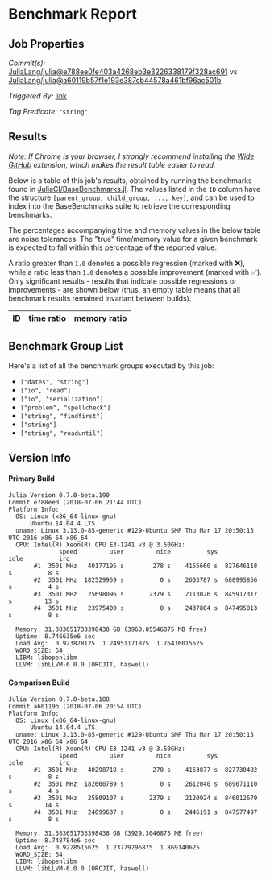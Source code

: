 # Benchmark Report

## Job Properties

*Commit(s):* [JuliaLang/julia@e788ee0fe403a4268eb3e3226338179f328ac691](https://github.com/JuliaLang/julia/commit/e788ee0fe403a4268eb3e3226338179f328ac691) vs [JuliaLang/julia@a60119b57f1e193e387cb44578a461bf96ac501b](https://github.com/JuliaLang/julia/commit/a60119b57f1e193e387cb44578a461bf96ac501b)

*Triggered By:* [link](https://github.com/JuliaLang/julia/pull/27974)

*Tag Predicate:* `"string"`

## Results

*Note: If Chrome is your browser, I strongly recommend installing the [Wide GitHub](https://chrome.google.com/webstore/detail/wide-github/kaalofacklcidaampbokdplbklpeldpj?hl=en)
extension, which makes the result table easier to read.*

Below is a table of this job's results, obtained by running the benchmarks found in
[JuliaCI/BaseBenchmarks.jl](https://github.com/JuliaCI/BaseBenchmarks.jl). The values
listed in the `ID` column have the structure `[parent_group, child_group, ..., key]`,
and can be used to index into the BaseBenchmarks suite to retrieve the corresponding
benchmarks.

The percentages accompanying time and memory values in the below table are noise tolerances. The "true"
time/memory value for a given benchmark is expected to fall within this percentage of the reported value.

A ratio greater than `1.0` denotes a possible regression (marked with :x:), while a ratio less
than `1.0` denotes a possible improvement (marked with :white_check_mark:). Only significant results - results
that indicate possible regressions or improvements - are shown below (thus, an empty table means that all
benchmark results remained invariant between builds).

| ID | time ratio | memory ratio |
|----|------------|--------------|

## Benchmark Group List

Here's a list of all the benchmark groups executed by this job:

- `["dates", "string"]`
- `["io", "read"]`
- `["io", "serialization"]`
- `["problem", "spellcheck"]`
- `["string", "findfirst"]`
- `["string"]`
- `["string", "readuntil"]`

## Version Info

#### Primary Build

```
Julia Version 0.7.0-beta.190
Commit e788ee0 (2018-07-06 21:44 UTC)
Platform Info:
  OS: Linux (x86_64-linux-gnu)
      Ubuntu 14.04.4 LTS
  uname: Linux 3.13.0-85-generic #129-Ubuntu SMP Thu Mar 17 20:50:15 UTC 2016 x86_64 x86_64
  CPU: Intel(R) Xeon(R) CPU E3-1241 v3 @ 3.50GHz: 
              speed         user         nice          sys         idle          irq
       #1  3501 MHz   40177195 s        278 s    4155660 s  827646118 s          8 s
       #2  3501 MHz  182529959 s          0 s    2603787 s  688995856 s          4 s
       #3  3501 MHz   25698096 s       2379 s    2113026 s  845917317 s         13 s
       #4  3501 MHz   23975400 s          0 s    2437804 s  847495813 s          8 s
       
  Memory: 31.383651733398438 GB (3960.85546875 MB free)
  Uptime: 8.746635e6 sec
  Load Avg:  0.923828125  1.24951171875  1.76416015625
  WORD_SIZE: 64
  LIBM: libopenlibm
  LLVM: libLLVM-6.0.0 (ORCJIT, haswell)

```

#### Comparison Build

```
Julia Version 0.7.0-beta.188
Commit a60119b (2018-07-06 20:54 UTC)
Platform Info:
  OS: Linux (x86_64-linux-gnu)
      Ubuntu 14.04.4 LTS
  uname: Linux 3.13.0-85-generic #129-Ubuntu SMP Thu Mar 17 20:50:15 UTC 2016 x86_64 x86_64
  CPU: Intel(R) Xeon(R) CPU E3-1241 v3 @ 3.50GHz: 
              speed         user         nice          sys         idle          irq
       #1  3501 MHz   40298718 s        278 s    4163877 s  827730482 s          8 s
       #2  3501 MHz  182660789 s          0 s    2612040 s  689071110 s          4 s
       #3  3501 MHz   25809107 s       2379 s    2120924 s  846012679 s         14 s
       #4  3501 MHz   24099637 s          0 s    2446191 s  847577497 s          8 s
       
  Memory: 31.383651733398438 GB (3929.3046875 MB free)
  Uptime: 8.748784e6 sec
  Load Avg:  0.9228515625  1.23779296875  1.869140625
  WORD_SIZE: 64
  LIBM: libopenlibm
  LLVM: libLLVM-6.0.0 (ORCJIT, haswell)

```
